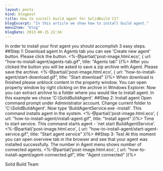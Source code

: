 ```yaml
---
layout: posts
kind: blogpost
title: How to install build agent for SolidBuild CI?
blogExcerpt: "In this article we show how to install build agent."
menuItem: "blog"
blogDate: 2013-08-15 22:34
---
```

In order to install your first agent you should accomplish 3 easy steps.
##Step 1: Download agent
In Agents tab you can see 'Create new agent' button. Please click the button.
<%-@partial('post-image.html.eco', { url: "how-to-install-agent/agents-tab.gif", title: "Agents tab" })%>
After you clicked the button you will be asked to save a zip archive with Agent. Please save the archive.
<%-@partial('post-image.html.eco', { url: "how-to-install-agent/start-download.gif", title: "Start download" })%>
When download is finished please unblock content in the property window. You can open property window by right clicking on the archive in Windows Explorer. Now you can extract archive to a folder where you would like to install agent. In this example we chose 'C:\SolidBuildAgent'.
##Step 2: Install agent
Open command prompt under Administrator account. Change current folder to 'C:\SolidBuildAgent'. Now type 'BuildAgentService.exe -install'. This command installs agent in the system. 
<%-@partial('post-image.html.eco', { url: "how-to-install-agent/install-agent.gif", title: "Install agent" })%>
Time to start service. This command starts agent - 'net start BuildAgentService'.
<%-@partial('post-image.html.eco', { url: "how-to-install-agent/start-agent-service.gif", title: "Start agent service" })%>
##Step 3: Test
At this moment you can open overview tab in the browser and see that your agent was installed successfully. The number in Agent menu shows number of connected agents.
<%-@partial('post-image.html.eco', { url: "how-to-install-agent/agent-connected.gif", title: "Agent connected" })%>

Solid Build Team
